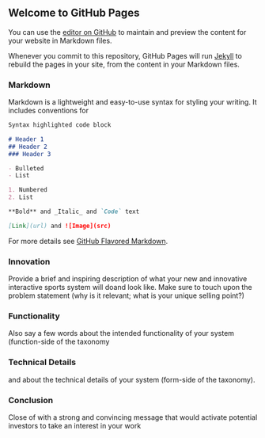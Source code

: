 ## Welcome to GitHub Pages

You can use the [editor on GitHub](https://github.com/TimoLempers/Taekwon-dont-s/edit/gh-pages/index.md) to maintain and preview the content for your website in Markdown files.

Whenever you commit to this repository, GitHub Pages will run [Jekyll](https://jekyllrb.com/) to rebuild the pages in your site, from the content in your Markdown files.

### Markdown

Markdown is a lightweight and easy-to-use syntax for styling your writing. It includes conventions for

```markdown
Syntax highlighted code block

# Header 1
## Header 2
### Header 3

- Bulleted
- List

1. Numbered
2. List

**Bold** and _Italic_ and `Code` text

[Link](url) and ![Image](src)
```

For more details see [GitHub Flavored Markdown](https://guides.github.com/features/mastering-markdown/).

### Innovation

Provide a brief and inspiring description of what your new and innovative interactive sports system will doand look like. Make sure to touch upon the problem statement (why is it relevant; what is your unique selling point?)

### Functionality

Also say a few words about the intended functionality of your system (function-side of the taxonomy

### Technical Details

and about the technical details of your system (form-side of the taxonomy).

### Conclusion

Close of with a strong and convincing message that would activate potential investors to take an interest in your work
